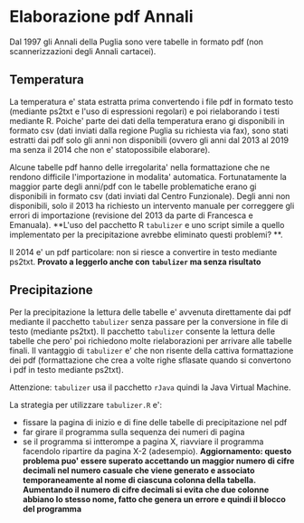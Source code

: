# Elaborazione pdf Annali

Dal 1997 gli Annali della Puglia sono vere tabelle in formato pdf (non scannerizzazioni  degli Annali cartacei).

## Temperatura

La temperatura e' stata estratta prima convertendo i file pdf in formato testo (mediante ps2txt e l'uso di espressioni regolari) e poi rielaborando i testi mediante R.
Poiche' parte dei dati della temperatura erano gi disponibili in formato csv (dati inviati dalla regione Puglia su richiesta via fax), sono stati estratti dai pdf solo
gli anni non disponibili (ovvero gli anni dal 2013 al 2019 ma senza il 2014 che non e' statopossibile elaborare).

Alcune tabelle pdf hanno delle irregolarita' nella formattazione che ne rendono difficile l'importazione in modalita' automatica. Fortunatamente la maggior parte degli anni/pdf 
con le tabelle problematiche erano gi disponibili in formato csv (dati inviati dal Centro Funzionale). Degli anni non disponibili, solo il 2013 ha richiesto un intervento manuale per correggere gli errori 
di importazione (revisione del 2013 da parte di Francesca e Emanuala). **L'uso del pacchetto R `tabulizer` e uno script simile a quello implementato per la precipitazione avrebbe eliminato questi problemi? **.

Il 2014 e' un pdf particolare: non si riesce a convertire in testo mediante ps2txt. **Provato a leggerlo anche con `tabulizer` ma senza risultato**

## Precipitazione

Per la precipitazione la lettura delle tabelle e' avvenuta direttamente dai pdf mediante il pacchetto `tabulizer` senza passare per la conversione in file di testo (mediante ps2txt).
Il pacchetto `tabulizer` consente la lettura delle tabelle che pero' poi richiedono molte rielaborazioni per arrivare alle tabelle finali. Il vantaggio di `tabulizer`
e' che non risente della cattiva formattazione dei pdf (formattazione che crea a volte righe sflasate quando si convertono i pdf in testo mediante ps2txt).

Attenzione: `tabulizer` usa il pacchetto `rJava` quindi la Java Virtual Machine. 

La strategia per utilizzare `tabulizer.R` e':
- fissare la pagina di inizio e di fine delle tabelle di precipitazione nel pdf
- far girare il programma sulla sequenza dei numeri di pagina
- se il programma si intterompe a pagina X, riavviare il programma facendolo ripartire da pagina X-2 (adesempio). **Aggiornamento: questo problema puo' essere superato accettando un maggior numero di cifre decimali nel numero casuale che viene generato e associato temporaneamente al nome di ciascuna colonna della tabella. Aumentando il numero di cifre decimali si evita che due colonne abbiano lo stesso nome, fatto che genera un errore e quindi il blocco del programma**



